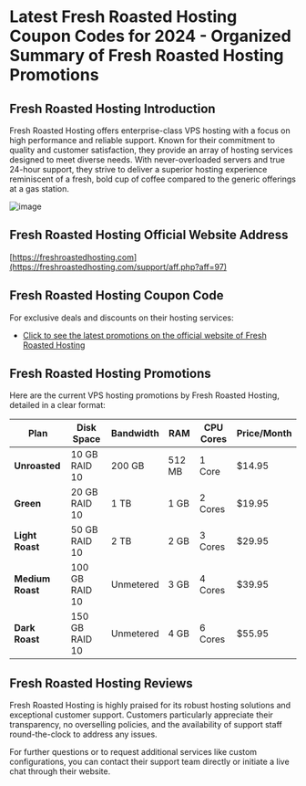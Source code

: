 # Latest Fresh Roasted Hosting Coupon Codes for 2024 - Organized Summary of Fresh Roasted Hosting Promotions

## Fresh Roasted Hosting Introduction
Fresh Roasted Hosting offers enterprise-class VPS hosting with a focus on high performance and reliable support. Known for their commitment to quality and customer satisfaction, they provide an array of hosting services designed to meet diverse needs. With never-overloaded servers and true 24-hour support, they strive to deliver a superior hosting experience reminiscent of a fresh, bold cup of coffee compared to the generic offerings at a gas station.

![image](https://github.com/martserglare/freshroastedhosting/assets/167682752/dcaba1bd-f3b1-4182-8c47-0116bc684a22)

## Fresh Roasted Hosting Official Website Address
[https://freshroastedhosting.com](https://freshroastedhosting.com/support/aff.php?aff=97)

## Fresh Roasted Hosting Coupon Code
For exclusive deals and discounts on their hosting services:
- [Click to see the latest promotions on the official website of Fresh Roasted Hosting](https://freshroastedhosting.com/support/aff.php?aff=97)

## Fresh Roasted Hosting Promotions
Here are the current VPS hosting promotions by Fresh Roasted Hosting, detailed in a clear format:

| Plan         | Disk Space    | Bandwidth        | RAM      | CPU Cores | Price/Month     |
|--------------|---------------|------------------|----------|-----------|-----------------|
| **Unroasted** | 10 GB RAID 10 | 200 GB           | 512 MB   | 1 Core    | $14.95          |
| **Green**     | 20 GB RAID 10 | 1 TB             | 1 GB     | 2 Cores   | $19.95          |
| **Light Roast** | 50 GB RAID 10 | 2 TB           | 2 GB     | 3 Cores   | $29.95          |
| **Medium Roast** | 100 GB RAID 10 | Unmetered    | 3 GB     | 4 Cores   | $39.95          |
| **Dark Roast** | 150 GB RAID 10 | Unmetered      | 4 GB     | 6 Cores   | $55.95          |

## Fresh Roasted Hosting Reviews
Fresh Roasted Hosting is highly praised for its robust hosting solutions and exceptional customer support. Customers particularly appreciate their transparency, no overselling policies, and the availability of support staff round-the-clock to address any issues.

For further questions or to request additional services like custom configurations, you can contact their support team directly or initiate a live chat through their website.
